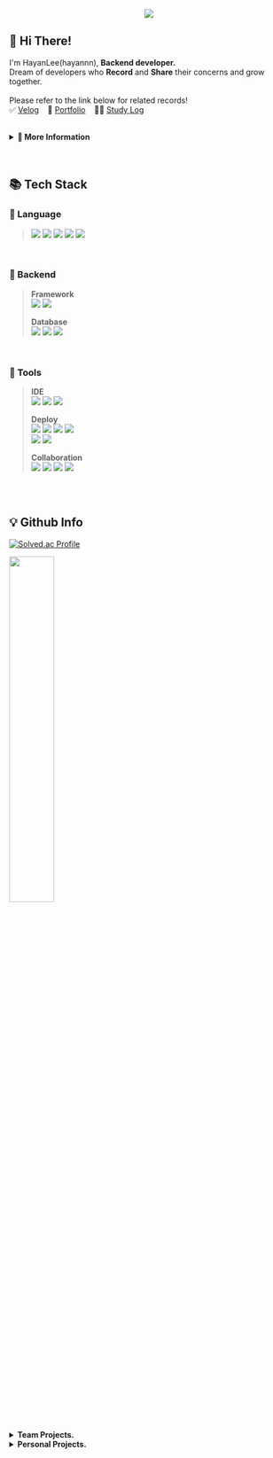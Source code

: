 <div align="center">
  
<img src="https://github.com/hayannn/hayannn/blob/output/github-contribution-grid-snake.svg"/>

</div>

<h2> 🥳 Hi There! </h2>

I'm HayanLee(hayannn), **Backend developer.** <br>
Dream of developers who **Record** and **Share** their concerns and grow together. <br><br>
Please refer to the link below for related records! <br>
✅ [Velog](https://velog.io/@dlgkdis801) &nbsp;&nbsp; 🧩 [Portfolio](https://hayanlee.notion.site/400cad5c29f440b592064c651b115ac4?pvs=4) &nbsp;&nbsp; 👩‍💻 [Study Log](https://www.instagram.com/dev_kkongha?igsh=MWxzZnI5M24xOWMzdw==)

<br>

<details>
<summary><strong>💭 More Information</strong></summary>

### 🏆 Award.
> 2022.07  &nbsp; 제3회 오아시스해커톤 **최우수상**
> - Frontend | 전남대학교 소프트웨어중심대학사업단
>
> <br>
>
> 2021.11  &nbsp; 전주대학교 소프트웨어 부트캠프 **장려상**
> - Full Stack | 전주대학교

<br>

### ✨ Career.
> 2024.02 - 2024.02   &nbsp; **자기계발 챌린지 빡공단 43기**
> - Full Stack | (주)베어유
>
> <br>
>
> 2023.11 - 2023.12   &nbsp; **휴맥스 드림버스 컴퍼니 인턴십**
> - SW개발팀 16조 Backend | 고용노동부 미래내일 일경험 지원사업, 참여기업: (주)휴맥스모빌리티
>
> <br>
>
> 2023.10 - 2023.11 &nbsp; **우아한테크코스 6기 프리코스**
> Backend | - (주)우아한형제들
>
> <br>
>  
> 2022.11 - 2023.02 &nbsp; **Smilegate 윈터데브캠프 2기**
> -  Backend | (주)스마일게이트 홀딩스
>
> <br>
> 
> 2021.01 - 2021.07 &nbsp; **Coding World News 에디터 2기**
> - 기자 | (주)코인리더스

<br>

### 🎓 Education
> 2020.03 ~ 2024.02 전주대학교 컴퓨터공학과 **과수석** 졸업

<br>

### 📑 Certificate
> 리눅스 마스터 2급
> 
> 컴퓨터활용능력 2급
> 
> ITQ OA Master
</details>
<br>
<br>
  
<h2> 📚 Tech Stack </h2>

### 📂 Language
> <img src="https://img.shields.io/badge/JAVA-007396?style=for-the-badge&logo=Java&logoColor=white"> <img src="https://img.shields.io/badge/PHP-777BB4?style=for-the-badge&logo=php&logoColor=white"/> <img src="https://img.shields.io/badge/JavaScript-F7DF1E?style=for-the-badge&logo=JavaScript&logoColor=white"> <img src="https://img.shields.io/badge/HTML5-E34F26?style=for-the-badge&logo=HTML5&logoColor=white"> <img src="https://img.shields.io/badge/CSS3-1572B6?style=for-the-badge&logo=CSS3&logoColor=white"> <br>
<br>

### 📂 Backend
> **Framework** <br>
> <img src="https://img.shields.io/badge/SpringBoot-6DB33F?style=for-the-badge&logo=SpringBoot&logoColor=white"> <img src="https://img.shields.io/badge/Spring Data JPA-6DB33F?style=for-the-badge&logo=Spring Data JPA&logoColor=white">
>
> **Database** <br>
<img src="https://img.shields.io/badge/MySQL-4479A1?style=for-the-badge&logo=MySQL&logoColor=white"> <img src="https://img.shields.io/badge/MariaDB-003545?style=for-the-badge&logo=mariaDB&logoColor=white"/> <img src="https://img.shields.io/badge/Redis-red?style=for-the-badge&logo=Redis&logoColor=white"/>
>

<br>

### 📂 Tools
> **IDE** <br>
> <img src="https://img.shields.io/badge/IntelliJ IDEA-000000?style=for-the-badge&logo=IntelliJ IDEA&logoColor=white"> <img src="https://img.shields.io/badge/VSCode-007ACC?style=for-the-badge&logo=VisualStudioCode&logoColor=white"> <img src="https://img.shields.io/badge/Android Studio-3DDC84?style=for-the-badge&logo=Android Studio&logoColor=white"/> 
>
> **Deploy** <br>
> <img src="https://img.shields.io/badge/git-F05032?style=for-the-badge&logo=git&logoColor=white"> <img src="https://img.shields.io/badge/github-181717?style=for-the-badge&logo=github&logoColor=white"> <img src="https://img.shields.io/badge/githubactions-2088FF?style=for-the-badge&logo=githubactions&logoColor=white"> <img src="https://img.shields.io/badge/docker-2496ED?style=for-the-badge&logo=docker&logoColor=white"> <br>
> <img src="https://img.shields.io/badge/awsec2-FF9900?style=for-the-badge&logo=amazonec2&logoColor=white"> <img src="https://img.shields.io/badge/awsrds-527FFF?style=for-the-badge&logo=amazonrds&logoColor=white">
>
> **Collaboration** <br>
> <img src="https://img.shields.io/badge/Slack-4A154B?style=for-the-badge&logo=Slack&logoColor=white"> <img src="https://img.shields.io/badge/Notion-000000?style=for-the-badge&logo=Notion&logoColor=white"> <img src="https://img.shields.io/badge/Jira-0052CC?style=for-the-badge&logo=Jira&logoColor=white"> <img src="https://img.shields.io/badge/Figma-F24E1E?style=for-the-badge&logo=Figma&logoColor=white">
<br>
<br>

<h2>💡 Github Info </h2>

[![Solved.ac Profile](http://mazassumnida.wtf/api/mini/generate_badge?boj=dlkgdis801)]([https://solved.ac/dlkgdis801](https://solved.ac/profile/dlkgdis801))

<a href="https://github.com/hayannn/github-readme-stats">
    <img src="https://github-readme-stats.vercel.app/api/top-langs/?username=hayannn&layout=compact&show_icons=true&count_private=true&exclude_repo=Face-Transfer-Application" width=40% />
</a>
<br>
<br>

<details>
<summary><strong>Team Projects.</strong></summary>
  
[![Readme Card](https://github-readme-stats.vercel.app/api/pin/?username=humax-sw-team16&repo=Parking_Server&show_owner=true)](https://github.com/humax-sw-team16/Parking_Server)
[![Readme Card](https://github-readme-stats.vercel.app/api/pin/?username=sgdevcamp2022&repo=allin&show_owner=true)](https://github.com/sgdevcamp2022/allin)
[![Readme Card](https://github-readme-stats.vercel.app/api/pin/?username=hayannn&repo=JJ_Club_backend&show_owner=true)](https://github.com/hayannn/JJ_Club_backend)
[![Readme Card](https://github-readme-stats.vercel.app/api/pin/?username=hayannn&repo=JJ_Club_backend_chat&show_owner=true)](https://github.com/hayannn/JJ_Club_backend_chat)
[![Readme Card](https://github-readme-stats.vercel.app/api/pin/?username=2022-oasis-hackathon&repo=How-about-Yeosu-&show_owner=true)](https://github.com/2022-oasis-hackathon/How-about-Yeosu-)

</details>

<details>
<summary><strong>Personal Projects.</strong></summary>
  
[![Readme Card](https://github-readme-stats.vercel.app/api/pin/?username=hayannn&repo=java-baseball-6&show_owner=true)](https://github.com/hayannn/java-baseball-6)
[![Readme Card](https://github-readme-stats.vercel.app/api/pin/?username=hayannn&repo=java-racingcar-6&show_owner=true)](https://github.com/hayannn/java-racingcar-6)
[![Readme Card](https://github-readme-stats.vercel.app/api/pin/?username=hayannn&repo=java-lotto-6&show_owner=true)](https://github.com/hayannn/java-lotto-6)
[![Readme Card](https://github-readme-stats.vercel.app/api/pin/?username=hayannn&repo=java-christmas-6-hayannn&show_owner=true)](https://github.com/hayannn/java-christmas-6-hayannn)
[![Readme Card](https://github-readme-stats.vercel.app/api/pin/?username=hayannn&repo=Min_MedicalBlind_Spots_Bigdata&show_owner=true)](https://github.com/hayannn/Min_MedicalBlind_Spots_Bigdata)
</details>
